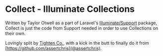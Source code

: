 # Collect - Illuminate Collections

Written by Taylor Otwell as a part of Laravel's [Illuminate/Support](https://github.com/illuminate/support) package, Collect is just the code from Support needed in order to use Collections on their own.

Lovingly split by [Tighten Co.](http://tighten.co/), with a kick in the butt to finally do it from [https://github.com/assertchris](@assertchris).

